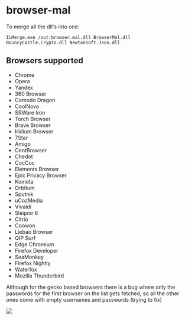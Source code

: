 # browser-mal

To merge all the dll's into one:

```
ILMerge.exe /out:browser.mal.dll BrowserMal.dll BouncyCastle.Crypto.dll Newtonsoft.Json.dll 
```
## Browsers supported

- Chrome
- Opera
- Yandex
- 360 Browser
- Comodo Dragon
- CoolNovo
- SRWare Iron
- Torch Browser
- Brave Browser
- Iridium Browser
- 7Star
- Amigo
- CentBrowser
- Chedot
- CocCoc
- Elements Browser
- Epic Privacy Browser
- Kometa
- Orbitum
- Sputnik
- uCozMedia
- Vivaldi
- Sleipnir 6
- Citrio
- Coowon
- Liebao Browser
- QIP Surf
- Edge Chromium
- Firefox Developer
- SeaMonkey
- Firefox Nightly
- Waterfox
- Mozilla Thunderbird

Although for the gecko based browsers there is a bug where only 
the passwords for the first browser on the list gets fetched,
so all the other ones come with empty usernames and passwords (trying to fix)

![](https://raw.githubusercontent.com/miltinhoc/browser-mal/main/gif/browsermal.gif)